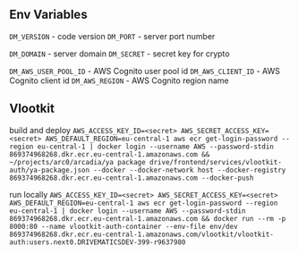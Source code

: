 ## Env Variables

`DM_VERSION` - code version
`DM_PORT` - server port number

`DM_DOMAIN` - server domain
`DM_SECRET` - secret key for crypto

`DM_AWS_USER_POOL_ID` - AWS Cognito user pool id
`DM_AWS_CLIENT_ID` - AWS Cognito client id
`DM_AWS_REGION` - AWS Cognito region name

## Vlootkit

build and deploy
`AWS_ACCESS_KEY_ID=<secret> AWS_SECRET_ACCESS_KEY=<secret> AWS_DEFAULT_REGION=eu-central-1 aws ecr get-login-password --region eu-central-1 | docker login --username AWS --password-stdin 869374968268.dkr.ecr.eu-central-1.amazonaws.com && ~/projects/arc0/arcadia/ya package drive/frontend/services/vlootkit-auth/ya-package.json --docker --docker-network host --docker-registry 869374968268.dkr.ecr.eu-central-1.amazonaws.com --docker-push`

run locally
`AWS_ACCESS_KEY_ID=<secret> AWS_SECRET_ACCESS_KEY=<secret> AWS_DEFAULT_REGION=eu-central-1 aws ecr get-login-password --region eu-central-1 | docker login --username AWS --password-stdin 869374968268.dkr.ecr.eu-central-1.amazonaws.com && docker run --rm -p 8000:80 --name vlootkit-auth-container --env-file env/dev 869374968268.dkr.ecr.eu-central-1.amazonaws.com/vlootkit/vlootkit-auth:users.next0.DRIVEMATICSDEV-399-r9637980`
